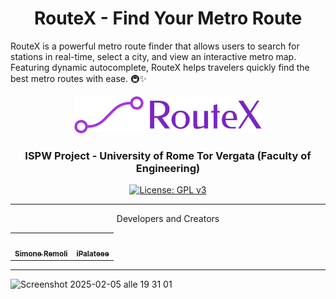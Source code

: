 <h1 align="center">
  RouteX - Find Your Metro Route
</h1>
RouteX is a powerful metro route finder that allows users to search for stations in real-time, select a city, and view an interactive metro map. Featuring dynamic autocomplete, RouteX helps travelers quickly find the best metro routes with ease. 🚇✨

<p align="center"> </p>


<p align="center"><img src= "https://raw.githubusercontent.com/SimoneRemoli/RouteX_Shortest_Path/refs/heads/main/src/main/webapp/images/logo-no-background.png" alt="MaxKB" width="300" /></p>
<h3 align="center">ISPW Project - University of Rome Tor Vergata (Faculty of Engineering) </h3>

<p align="center">
  <a href="https://www.gnu.org/licenses/gpl-3.0.html#license-text"><img src="https://img.shields.io/github/license/1Panel-dev/maxkb?color=%231890FF" alt="License: GPL v3"></a> 
</p>
<hr/>
<p align="center">Developers and Creators </p>

<table align="center"> <tr> <td align="center"> <a href="https://github.com/SimoneRemoli"> <img src="https://avatars.githubusercontent.com/u/118252611?v=4" width="100px;" alt=""/><br /> <sub><b>Simone Remoli</b></sub> </a> </td> <td align="center"> <a href="https://github.com/iPalateee"> <img src="https://avatars.githubusercontent.com/u/75428846?v=4" width="100px;" alt=""/><br /> <sub><b>iPalateee</b></sub> </a> </td>  </tr> </table>
<hr/>


<img width="1440" alt="Screenshot 2025-02-05 alle 19 31 01" src="https://github.com/user-attachments/assets/be014ef4-cd44-4706-9ef5-570cb6a9f22e" />



